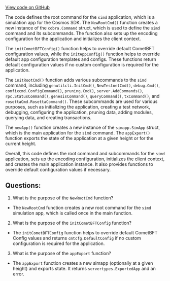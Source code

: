 [View code on GitHub](https://github.com/cosmos/cosmos-sdk/blob/main/simapp/simd/cmd/root.go)

The code defines the root command for the `simd` application, which is a simulation app for the Cosmos SDK. The `NewRootCmd()` function creates a new instance of the `cobra.Command` struct, which is used to define the `simd` command and its subcommands. The function also sets up the encoding configuration for the application and initializes the client context.

The `initCometBFTConfig()` function helps to override default CometBFT configuration values, while the `initAppConfig()` function helps to override default app configuration templates and configs. These functions return default configuration values if no custom configuration is required for the application.

The `initRootCmd()` function adds various subcommands to the `simd` command, including `genutilcli.InitCmd()`, `NewTestnetCmd()`, `debug.Cmd()`, `confixcmd.ConfigCommand()`, `pruning.Cmd()`, `server.AddCommands()`, `rpc.StatusCommand()`, `genesisCommand()`, `queryCommand()`, `txCommand()`, and `rosettaCmd.RosettaCommand()`. These subcommands are used for various purposes, such as initializing the application, creating a test network, debugging, configuring the application, pruning data, adding modules, querying data, and creating transactions.

The `newApp()` function creates a new instance of the `simapp.SimApp` struct, which is the main application for the `simd` command. The `appExport()` function exports the state of the application at a given height or for the current height.

Overall, this code defines the root command and subcommands for the `simd` application, sets up the encoding configuration, initializes the client context, and creates the main application instance. It also provides functions to override default configuration values if necessary.
## Questions: 
 1. What is the purpose of the `NewRootCmd` function?
- The `NewRootCmd` function creates a new root command for the `simd` simulation app, which is called once in the main function.

2. What is the purpose of the `initCometBFTConfig` function?
- The `initCometBFTConfig` function helps to override default CometBFT Config values and returns `cmtcfg.DefaultConfig` if no custom configuration is required for the application.

3. What is the purpose of the `appExport` function?
- The `appExport` function creates a new simapp (optionally at a given height) and exports state. It returns `servertypes.ExportedApp` and an error.